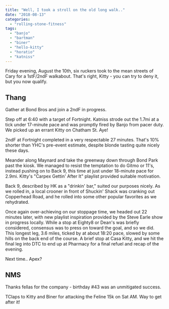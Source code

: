 ```yaml
---
title: "Well, I took a stroll on the old long walk.."
date: "2018-08-13"
categories: 
  - "rolling-stone-fitness"
tags: 
  - "banjo"
  - "bartman"
  - "biner"
  - "hello-kitty"
  - "horatio"
  - "katniss"
---
```


Friday evening, August the 10th, six ruckers took to the mean streets of Cary for a 1stF/2ndF walkabout. That's right, Kitty - you can try to deny it, but you now qualify.

## Thang

Gather at Bond Bros and join a 2ndF in progress.

Step off at 6:40 with a target of Fortnight. Katniss strode out the 1.7mi at a tick under 17-minute pace and was promptly fired by Banjo from pacer duty. We picked up an errant Kitty on Chatham St. Aye!

2ndF at Fortnight completed in a very respectable 27 minutes. That's 10% shorter than YHC's pre-event estimate, despite blonde tasting quite nicely these days.

Meander along Maynard and take the greenway down through Bond Park past the kiosk. We managed to resist the temptation to do Gitmo or 11's, instead pushing on to Back 9, this time at just under 18-minute pace for 2.9mi. Kitty's "Carpex Gettin' After It" playlist provided suitable motivation.

Back 9, described by HK as a "drinkin' bar," suited our purposes nicely. As we rolled in, a local crooner in front of Shuckin' Shack was cranking out Copperhead Road, and he rolled into some other popular favorites as we rehydrated.

Once again over-achieving on our stoppage time, we headed out 22 minutes later, with new playlist inspiration provided by the Steve Earle show in progress locally. While a stop at Eighty8 or Dean's was briefly considered, consensus was to press on toward the goal, and so we did. This longest leg, 3.6 miles, ticked by at about 18:20 pace, slowed by some hills on the back end of the course. A brief stop at Casa Kitty, and we hit the final leg into DTC to end up at Pharmacy for a final refuel and recap of the evening.

Next time.. Apex?

## NMS

Thanks fellas for the company - birthday #43 was an unmitigated success.

TClaps to Kitty and Biner for attacking the Feline 15k on Sat AM. Way to get after it!
